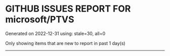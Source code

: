
# GITHUB ISSUES REPORT FOR microsoft/PTVS


Generated on 2022-12-31 using: stale=30, all=0


Only showing items that are new to report in past 1 day(s)


---
